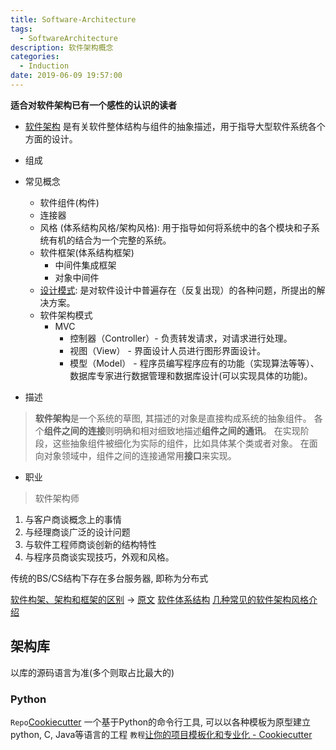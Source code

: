 ```yaml
---
title: Software-Architecture
tags:
  - SoftwareArchitecture
description: 软件架构概念
categories:
  - Induction
date: 2019-06-09 19:57:00
---
```


**适合对软件架构已有一个感性的认识的读者**

- [软件架构](https://zh.wikipedia.org/wiki/软件架构) 是有关软件整体结构与组件的抽象描述，用于指导大型软件系统各个方面的设计。
- 组成

- 常见概念
  - 软件组件(构件)
  - 连接器
  - 风格 (体系结构风格/架构风格): 用于指导如何将系统中的各个模块和子系统有机的结合为一个完整的系统。
  - 软件框架(体系结构框架)
    - 中间件集成框架
    - 对象中间件
  - [设计模式](https://zh.wikipedia.org/zh-cn/设计模式_(计算机)): 是对软件设计中普遍存在（反复出现）的各种问题，所提出的解决方案。
  - 软件架构模式
      - MVC
          - 控制器（Controller）- 负责转发请求，对请求进行处理。
          - 视图（View） - 界面设计人员进行图形界面设计。
          - 模型（Model） - 程序员编写程序应有的功能（实现算法等等）、数据库专家进行数据管理和数据库设计(可以实现具体的功能)。


- 描述

> **软件架构**是一个系统的草图, 其描述的对象是直接构成系统的抽象组件。
> 各个**组件之间的连接**则明确和相对细致地描述**组件之间的通讯**。
> 在实现阶段，这些抽象组件被细化为实际的组件，比如具体某个类或者对象。
> 在面向对象领域中，组件之间的连接通常用**接口**来实现。

- 职业

>软件架构师
  1. 与客户商谈概念上的事情
  2. 与经理商谈广泛的设计问题
  3. 与软件工程师商谈创新的结构特性
  4. 与程序员商谈实现技巧，外观和风格。

传统的BS/CS结构下存在多台服务器, 即称为分布式

[软件构架、架构和框架的区别](https://my.oschina.net/duansheli/blog/292288) -> [原文](https://blog.csdn.net/nizhigang2000/article/details/58371)
[软件体系结构](https://blog.csdn.net/louxuez/article/details/9116755)
[几种常见的软件架构风格介绍](https://wxs.me/2069)

## 架构库
以库的源码语言为准(多个则取占比最大的)
### Python

`Repo`[Cookiecutter](https://github.com/cookiecutter/cookiecutter)
一个基于Python的命令行工具, 可以以各种模板为原型建立python, C, Java等语言的工程
`教程`[让你的项目模板化和专业化 - Cookiecutter ](https://betacat.online/posts/2017-08-16/cookiecutter-intro/)